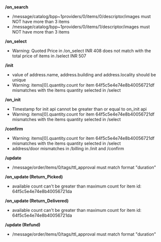 **/on_search**
- /message/catalog/bpp~1providers/0/items/0/descriptor/images must NOT have more than 3 items
- /message/catalog/bpp~1providers/0/items/1/descriptor/images must NOT have more than 3 items

**/on_select**
- Warning: Quoted Price in /on_select INR 408 does not match with the total price of items in /select INR 507

**/init**
- value of address.name, address.building and address.locality should be unique
- Warning: items[0].quantity.count for item 64f5c5e4e74e8b40056721df mismatches with the items quantity selected in /select

**/on_init**
- Timestamp for init api cannot be greater than or equal to on_init api
- Warning: items[0].quantity.count for item 64f5c5e4e74e8b40056721df mismatches with the items quantity selected in /select

**/confirm**
- Warning: items[0].quantity.count for item 64f5c5e4e74e8b40056721df mismatches with the items quantity selected in /select
- address/door mismatches in /billing in /init and /confirm

**/update**
- /message/order/items/0/tags/ttl_approval must match format "duration"

**/on_update (Return_Picked)**
- available count can't be greater than maximum count for item id: 64f5c5e4e74e8b40056721da

**/on_update (Return_Delivered)**
- available count can't be greater than maximum count for item id: 64f5c5e4e74e8b40056721da

**/update (Refund)**
- /message/order/items/0/tags/ttl_approval must match format "duration"

